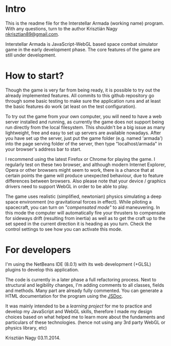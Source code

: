Intro
=====

This is the readme file for the Interstellar Armada (working name) program.
With any questions, turn to the author Krisztián Nagy <nkrisztian89@gmail.com>.

Interstellar Armada is JavaScript-WebGL based space combat simulator game in the 
early development phase. The core features of the game are still under development.

How to start?
=============

Though the game is very far from being ready, it is possible to try out the
already implemented features. All commits to this github repository go through
some basic testing to make sure the application runs and at least the basic
features do work (at least on the test configuration).

To try out the game from your own computer, you will need to have a web server 
installed and running, as currently the game does not support being run directly
from the local filesystem. This shouldn't be a big issue as many lightweight, 
free and easy to set up servers are available nowadays. After you have set up
the server, just put the game folder (e.g. named 'armada') into the page serving
folder of the server, then type "localhost/armada" in your browser's address bar 
to start.

I recommend using the latest Firefox or Chrome for playing the game. I regularly
test on these two browser, and although modern Internet Explorer, Opera or other
browsers might seem to work, there is a chance that at certain points the game
will produce unexpected behaviour, due to feature differences between browsers.
Also please note that your device / graphics drivers need to support WebGL in 
order to be able to play.

The game uses realistic (simplified, newtonian) physics simulating a deep space
environment (no gravitational forces in effect). While piloting a spacecraft,
you can turn on _"compensated mode"_ to aid maneuvering. In this mode the computer 
will automatically fire your thrusters to compensate for sideways drift (resulting 
from inertia) as well as to get the craft up to the set speed in the current 
direction it is heading as you turn. Check the control settings to see how you
can activate this mode.

For developers
==============

I'm using the NetBeans IDE (8.0.1) with its web development (+GLSL) plugins to 
develop this application.

The code is currently in a later phase a full refactoring process. Next to 
structural and legibility changes, I'm adding comments to all classes, fields and
methods. Many part are already fully commented. You can generate a HTML 
documentation for the program using the [JSDoc](https://github.com/jsdoc3/jsdoc).

It was mainly intended to be a _learning project_ for me to practice and develop
my JavaScript and WebGL skills, therefore I made my design choices based on what
helped me to learn more about the fundaments and particulars of these 
technologies. (hence not using any 3rd party WebGL or physics library, etc)

Krisztián Nagy
03.11.2014.